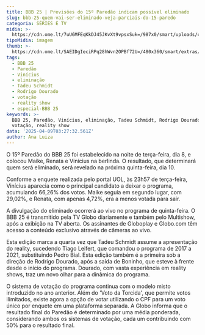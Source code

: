 ```yaml
---
title: BBB 25 | Previsões do 15º Paredão indicam possível eliminado
slug: bbb-25-quem-vai-ser-eliminado-veja-parciais-do-15-paredo
categoria: SÉRIES E TV
midia: >-
  https://cdn.ome.lt/7uU6MFEqKkDJ45JKvXt9vpsxSuk=/987x0/smart/uploads/conteudo/fotos/bbb25-maike-renata-vinicius-parciais.jpg
tipoMidia: imagem
thumb: >-
  https://cdn.ome.lt/SAEIDgIeciRPq28hWvn2OPBf72U=/480x360/smart/extras/conteudos/bbb25-vinicius-15-parciais-peq.jpg
tags:
  - BBB 25
  - Paredão
  - Vinícius
  - eliminação
  - Tadeu Schmidt
  - Rodrigo Dourado
  - votação
  - reality show
  - especial-BBB 25
keywords: >-
  BBB 25, Paredão, Vinícius, eliminação, Tadeu Schmidt, Rodrigo Dourado,
  votação, reality show
data: '2025-04-09T03:27:32.561Z'
author: Ana Luiza
---
```


O 15º Paredão do BBB 25 foi estabelecido na noite de terça-feira, dia 8, e colocou Maike, Renata e Vinícius na berlinda. O resultado, que determinará quem será eliminado, será revelado na próxima quinta-feira, dia 10.

Conforme a enquete realizada pelo portal UOL, às 23h57 de terça-feira, Vinícius aparecia como o principal candidato a deixar o programa, acumulando 66,26% dos votos. Maike seguia em segundo lugar, com 29,02%, e Renata, com apenas 4,72%, era a menos votada para sair.

A divulgação do eliminado ocorrerá ao vivo no programa de quinta-feira. O BBB 25 é transmitido pela TV Globo diariamente e também pelo Multishow, após a exibição na TV aberta. Os assinantes de Globoplay e Globo.com têm acesso a conteúdo exclusivo através de câmeras ao vivo.

Esta edição marca a quarta vez que Tadeu Schmidt assume a apresentação do reality, sucedendo Tiago Leifert, que comandou o programa de 2017 a 2021, substituindo Pedro Bial. Esta edição também é a primeira sob a direção de Rodrigo Dourado, após a saída de Boninho, que esteve à frente desde o início do programa. Dourado, com vasta experiência em reality shows, traz um novo olhar para a dinâmica do programa.

O sistema de votação do programa continua com o modelo misto introduzido no ano anterior. Além do 'Voto da Torcida', que permite votos ilimitados, existe agora a opção de votar utilizando o CPF para um voto único por enquete em uma plataforma separada. A Globo informa que o resultado final do Paredão é determinado por uma média ponderada, considerando ambos os sistemas de votação, cada um contribuindo com 50% para o resultado final.
